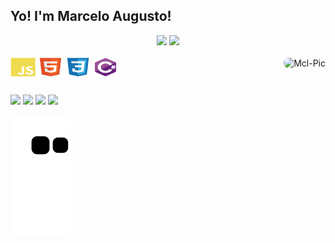 ## Yo! I'm Marcelo Augusto! ##                

<div align="center">
  <img height="180em" src="https://github-readme-stats.vercel.app/api?username=Mclshoow&show_icons=true&theme=radical&include_all_commits=true&count_private=true"/>
  <img height="180em" src="https://github-readme-stats.vercel.app/api/top-langs/?username=Mclshoow&layout=compact&langs_count=7&theme=radical"/>
</div>
<div style="display: inline_block"><br>
  <img align="center" alt="Mcl-Js" height="30" width="40" src="https://raw.githubusercontent.com/devicons/devicon/master/icons/javascript/javascript-plain.svg">
  <img align="center" alt="Mcl-HTML" height="30" width="40" src="https://raw.githubusercontent.com/devicons/devicon/master/icons/html5/html5-original.svg">
  <img align="center" alt="Mcl-CSS" height="30" width="40" src="https://raw.githubusercontent.com/devicons/devicon/master/icons/css3/css3-original.svg">
  <img align="center" alt="Mcl-Csharp" height="30" width="40" src="https://raw.githubusercontent.com/devicons/devicon/master/icons/csharp/csharp-original.svg">
  <img align="right" alt="Mcl-Pic" heigth="150" style="border-radius:50px;" src="https://i.picasion.com/pic92/c749e332ead1c13ba2725f6d2da30ed4.gif">
</div>
  
  ##
  
  
<div>
   <a href="https://instagram.com/mclshoow" target="_blank"><img src="https://img.shields.io/badge/-Instagram-%23E4405F?style=for-the-badge&logo=instagram&logoColor=white" target="_blank"></a>
    <a href="https://www.linkedin.com/in/mclshoow/" target="_blank"><img src="https://img.shields.io/badge/-LinkedIn-%230077B5?style=for-the-badge&logo=linkedin&logoColor=white" target="_blank"></a> 
  <a href="https://steamcommunity.com/id/mclshoow" target="_blank"><img src="https://img.shields.io/badge/Steam-000000?style=for-the-badge&logo=steam&logoColor=white"></a>
  <a href="https://csgostats.gg/player/76561198066389381" target="_blank"><img src="https://img.shields.io/badge/Counter_Strike-000000?style=for-the-badge&logo=counter-strike&logoColor=white"</a>
</div>
  
  ![Snake animation](https://github.com/mclshoow/mclshoow/blob/output/github-contribution-grid-snake.svg)
